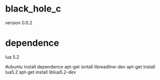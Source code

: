 # black_hole_c
version 0.0.2

# dependence
lua 5.2

#ubuntu install dependence
apt-get isntall libreadline-dev
apt-get install lua5.2
apt-get install liblua5.2-dev
